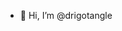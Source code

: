 - 👋 Hi, I’m @drigotangle


<!---
drigotangle/drigotangle is a ✨ special ✨ repository because its `README.md` (this file) appears on your GitHub profile.
You can click the Preview link to take a look at your changes.
--->
